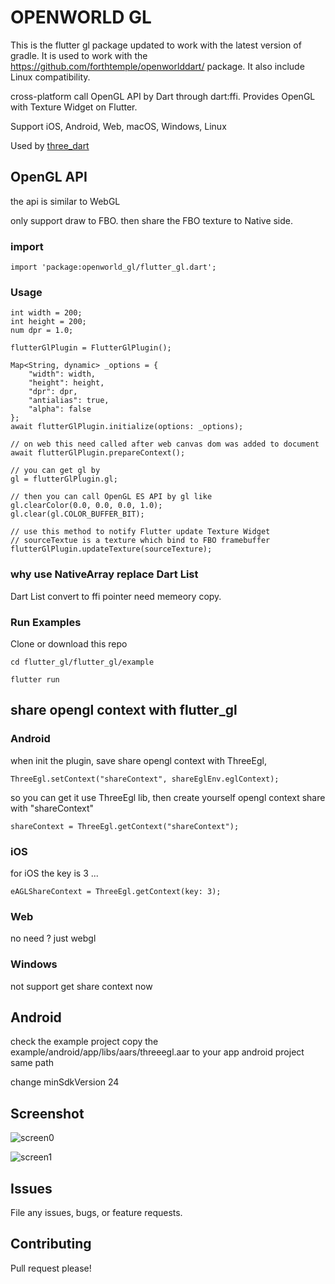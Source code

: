 # OPENWORLD GL

This is the flutter gl package updated to work with the latest version of gradle.  It is used to work with the https://github.com/forthtemple/openworlddart/ package.
It also include Linux compatibility.

cross-platform call OpenGL API by Dart through dart:ffi. Provides OpenGL with Texture Widget on Flutter. 

Support iOS, Android, Web, macOS, Windows, Linux


Used by [three_dart](https://github.com/wasabia/three_dart)


## OpenGL API

the api is similar to WebGL

only support draw to FBO. then share the FBO texture to Native side.


### import

```
import 'package:openworld_gl/flutter_gl.dart';
```

### Usage

```
int width = 200;
int height = 200;
num dpr = 1.0;

flutterGlPlugin = FlutterGlPlugin();

Map<String, dynamic> _options = {
    "width": width, 
    "height": height, 
    "dpr": dpr,
    "antialias": true,
    "alpha": false
};    
await flutterGlPlugin.initialize(options: _options);

// on web this need called after web canvas dom was added to document
await flutterGlPlugin.prepareContext();

// you can get gl by
gl = flutterGlPlugin.gl;

// then you can call OpenGL ES API by gl like
gl.clearColor(0.0, 0.0, 0.0, 1.0);
gl.clear(gl.COLOR_BUFFER_BIT);

// use this method to notify Flutter update Texture Widget
// sourceTextue is a texture which bind to FBO framebuffer
flutterGlPlugin.updateTexture(sourceTexture);
```

### why use NativeArray replace Dart List

Dart List convert to ffi pointer need memeory copy.

### Run Examples

Clone or download this repo

```
cd flutter_gl/flutter_gl/example

flutter run
```

## share opengl context with flutter_gl

### Android

when init the plugin, save share opengl context with ThreeEgl,

```
ThreeEgl.setContext("shareContext", shareEglEnv.eglContext);
```

so you can get it use ThreeEgl lib, then create yourself opengl context share with "shareContext"

```
shareContext = ThreeEgl.getContext("shareContext");
```


### iOS

for iOS the key is 3 ... 
```
eAGLShareContext = ThreeEgl.getContext(key: 3);
```

### Web
no need ? just webgl

### Windows

not support get share context now


## Android

check the example project
copy the example/android/app/libs/aars/threeegl.aar
to your app android project same path

change minSdkVersion 24


## Screenshot

![screen0](https://user-images.githubusercontent.com/1768228/118112805-15a0b300-b418-11eb-81c0-c693cfca95aa.png)

![screen1](https://user-images.githubusercontent.com/1768228/118112813-176a7680-b418-11eb-8ff9-877b941048e1.png)


## Issues

File any issues, bugs, or feature requests.

## Contributing

Pull request please!
